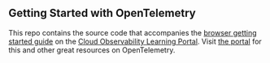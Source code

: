## Getting Started with OpenTelemetry
This repo contains the source code that accompanies the [browser getting started guide](https://docs.lightstep.com/otel/js-getting-started-with-opentelemetry) on the [Cloud Observability Learning Portal](https://docs.lightstep.com/otel/what-is-opentelemetry). 
Visit [the portal](https://docs.lightstep.com/otel/what-is-opentelemetry) for this and other great resources on OpenTelemetry.

